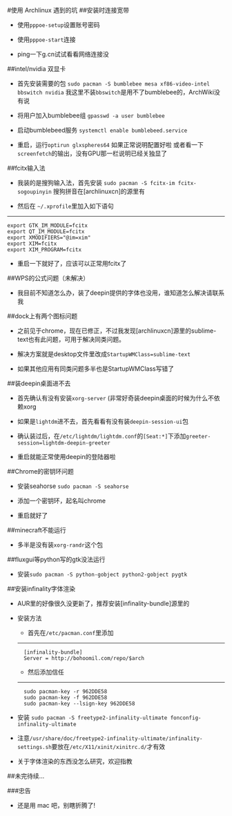 #使用 Archlinux 遇到的坑 
##安装时连接宽带
- 使用`pppoe-setup`设置账号密码

- 使用`pppoe-start`连接

- ping一下g.cn试试看看网络连接没

##intel/nvidia 双显卡
- 首先安装需要的包
`sudo pacman -S bumblebee mesa xf86-video-intel bbswitch nvidia`
  我这里不装`bbswitch`是用不了bumblebee的，ArchWiki没有说

- 将用户加入bumblebee组
`gpasswd -a user bumblebee`

- 启动bumblebeed服务
`systemctl enable bumblebeed.service` 

- 重启，运行`optirun glxspheres64` 如果正常说明配置好啦
或者看一下`screenfetch`的输出，没有GPU那一栏说明已经关独显了

##fcitx输入法
- 我装的是搜狗输入法，首先安装
`sudo pacman -S fcitx-im fcitx-sogoupinyin`
搜狗拼音在[archlinuxcn]的源里有

- 然后在 `~/.xprofile`里加入如下语句
---
    export GTK_IM_MODULE=fcitx
    export QT_IM_MODULE=fcitx
    export XMODIFIERS="@im=xim"
    export XIM=fcitx
    export XIM_PROGRAM=fcitx 

- 重启一下就好了，应该可以正常用fcitx了

##WPS的公式问题（未解决）
- 我目前不知道怎么办，装了deepin提供的字体也没用，谁知道怎么解决请联系我


##dock上有两个图标问题
- 之前见于chrome，现在已修正，不过我发现[archlinuxcn]源里的sublime-text也有此问题，可用于解决同类问题。

- 解决方案就是desktop文件里改成`StartupWMClass=sublime-text`

- 如果其他应用有同类问题多半也是StartupWMClass写错了

##装deepin桌面进不去
- 首先确认有没有安装`xorg-server` (非常好奇装deepin桌面的时候为什么不依赖xorg

- 如果是`lightdm`进不去，首先看看有没有装`deepin-session-ui`包

- 确认装过后，在`/etc/lightdm/lightdm.conf`的`[Seat:*]`下添加`greeter-session=lightdm-deepin-greeter`

- 重启就能正常使用deepin的登陆器啦


##Chrome的密钥环问题
- 安装seahorse `sudo pacman -S seahorse`

- 添加一个密钥环，起名叫chrome

- 重启就好了

##minecraft不能运行
- 多半是没有装`xorg-randr`这个包

##fluxgui等python写的gtk没法运行
- 安装`sudo pacman -S python-gobject python2-gobject pygtk`

##安装infinality字体渲染
- AUR里的好像很久没更新了，推荐安装[infinality-bundle]源里的

- 安装方法
    - 首先在`/etc/pacman.conf`里添加
    ---
    	[infinality-bundle]
        Server = http://bohoomil.com/repo/$arch
             
    - 然后添加信任
    ---
        sudo pacman-key -r 962DDE58
        sudo pacman-key -f 962DDE58
        sudo pacman-key --lsign-key 962DDE58
     	
- 安装 `sudo pacman -S freetype2-infinality-ultimate fonconfig-infinality-ultimate`
     	
- 注意`/usr/share/doc/freetype2-infinality-ultimate/infinality-settings.sh`要放在`/etc/X11/xinit/xinitrc.d/`才有效

- 关于字体渲染的东西没怎么研究，欢迎指教

##未完待续...

###忠告
- 还是用 mac 吧，别瞎折腾了!

